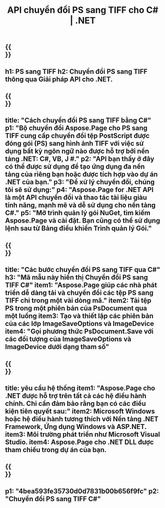 ﻿---
translation: true
template: /_templates/_conversion-child-net.md
title: API chuyển đổi PS sang TIFF cho C# | .NET
url: /net/conversion/ps-to-tiff/
description: 'Mã mẫu để chuyển đổi PS sang TIFF C#. Sử dụng mã ví dụ API cho hàng loạt tệp PS sang chuyển đổi TIFF trong VB.NET, Asp.NET hoặc bất kỳ ứng dụng dựa trên .NET nào.'
informat: PS
outformat: TIFF
otherformats: XPS EPS
---

{{<section banner>}}
---
h1: PS sang TIFF
h2: Chuyển đổi PS sang TIFF thông qua Giải pháp API cho .NET.
---

{{<section overview>}}
---
title: "Cách chuyển đổi PS sang TIFF bằng C#"
p1: "Bộ chuyển đổi Aspose.Page cho PS sang TIFF cung cấp chuyển đổi tệp PostScript được đóng gói (PS) sang hình ảnh TIFF với việc sử dụng bất kỳ ngôn ngữ nào được hỗ trợ bởi nền tảng .NET: C#, VB, J #."
p2: "API bạn thấy ở đây có thể được sử dụng để tạo ứng dụng đa nền tảng của riêng bạn hoặc được tích hợp vào dự án .NET của bạn."
p3: "Để xử lý chuyển đổi, chúng tôi sẽ sử dụng:"
p4: "Aspose.Page for .NET API là một API chuyển đổi và thao tác tài liệu giàu tính năng, mạnh mẽ và dễ sử dụng cho nền tảng C#."
p5: "Mở trình quản lý gói NuGet, tìm kiếm Aspose.Page và cài đặt. Bạn cũng có thể sử dụng lệnh sau từ Bảng điều khiển Trình quản lý Gói."
---

{{<section feature1>}}
---
title: "Các bước chuyển đổi PS sang TIFF qua C#"
h3: "Mã mẫu này hiển thị Chuyển đổi PS sang TIFF C#"
item1: "Aspose.Page giúp các nhà phát triển dễ dàng tải và chuyển đổi các tệp PS sang TIFF chỉ trong một vài dòng mã."
item2: Tải tệp PS trong một phiên bản của PsDocument qua một luồng
item3: Tạo và thiết lập các phiên bản của các lớp ImageSaveOptions và ImageDevice
item4: "Gọi phương thức PsDocument.Save với các đối tượng của ImageSaveOptions và ImageDevice dưới dạng tham số"
---

{{<section feature2>}}
---
title: yêu cầu hệ thống
item1: "Aspose.Page cho .NET được hỗ trợ trên tất cả các hệ điều hành chính. Chỉ cần đảm bảo rằng bạn có các điều kiện tiên quyết sau:"
item2: Microsoft Windows hoặc hệ điều hành tương thích với Nền tảng .NET Framework, Ứng dụng Windows và ASP.NET.
item3: Môi trường phát triển như Microsoft Visual Studio.
item4: Aspose.Page cho .NET DLL được tham chiếu trong dự án của bạn.
---

{{<section gist>}}
---
p1: "4bea593fe35730d0d7831b00b656f9fc"
p2: "Chuyển đổi PS sang TIFF C#"
---

